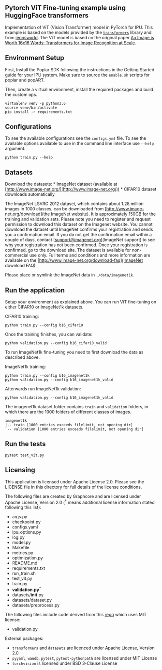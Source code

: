 Pytorch ViT Fine-tuning example using HuggingFace transformers
---

Implementation of ViT (Vision Transformer) model in PyTorch for IPU. This example is based on the models provided by the [`transformers`](https://github.com/huggingface/transformers) library and from [jeonsworld](https://github.com/jeonsworld/ViT-pytorch). The ViT model is based on the original paper [An Image is Worth 16x16 Words: Transformers for Image Recognition at Scale](https://arxiv.org/abs/2010.11929).

## Environment Setup

First, Install the Poplar SDK following the instructions in the Getting Started guide for your IPU system. Make sure to source the `enable.sh` scripts for poplar and popART.

Then, create a virtual environment, install the required packages and build the custom ops.

```console
virtualenv venv -p python3.6
source venv/bin/activate
pip install -r requirements.txt
```

## Configurations

To see the available configurations see the `configs.yml` file.
To see the available options available to use in the command line interface use `--help` argument.

```console
python train.py --help
```

## Datasets

Download the datasets:
    * ImageNet dataset (available at [http://www.image-net.org/](http://www.image-net.org/))
    * CIFAR10 dataset downloads automatically

The ImageNet LSVRC 2012 dataset, which contains about 1.28 million images in 1000 classes, can be downloaded from [http://www.image-net.org/download](the ImageNet website). It is approximately 150GB for the training and validation sets. Please note you need to register and request permission to download this dataset on the Imagenet website. You cannot download the dataset until ImageNet confirms your registration and sends you a confirmation email. If you do not get the confirmation email within a couple of days, contact [support@imagenet.org](ImageNet support) to see why your registration has not been confirmed. Once your registration is confirmed, go to the download site. The dataset is available for non-commercial use only. Full terms and conditions and more information are available on the [http://www.image-net.org/download-faq](ImageNet download FAQ)

Please place or symlink the ImageNet data in `./data/imagenet1k`.

## Run the application

Setup your environment as explained above. You can run ViT fine-tuning on either CIFAR10 or ImageNet1k datasets.

CIFAR10 training:
```console
python train.py --config b16_cifar10
```

Once the training finishes, you can validate:
```console
python validation.py --config b16_cifar10_valid
```

To run ImageNet1k fine-tuning you need to first download the data as described above.

ImageNet1k training:
```console
python train.py --config b16_imagenet1k
python validation.py --config b16_imagenet1k_valid
```

Afterwards run ImageNet1k validation:
```console
python validation.py --config b16_imagenet1k_valid
```

The imagenet1k dataset folder contains `train` and `validation` folders, in which there are the 1000 folders of different classes of images.
```console
imagenet1k
|-- train [1000 entries exceeds filelimit, not opening dir]
`-- validation [1000 entries exceeds filelimit, not opening dir]
```

## Run the tests

```console
pytest test_vit.py
```

## Licensing
This application is licensed under Apache License 2.0.
Please see the LICENSE file in this directory for full details of the license conditions.

The following files are created by Graphcore and are licensed under Apache License, Version 2.0  (<sup>*</sup> means additional license information stated following this list):
* args.py
* checkpoint.py
* configs.yaml
* ipu_options.py
* log.py
* model.py
* Makefile
* metrics.py
* optimization.py
* README.md
* requirements.txt
* run_train.sh
* test_vit.py
* train.py
* **validation.py**<sup>*</sup>
* datasets/__init__.py
* datasets/dataset.py
* datasets/preprocess.py

The following files include code derived from this [repo](https://github.com/jeonsworld/ViT-pytorch) which uses MIT license:
* validation.py

External packages:
- `transformers` and `datasets` are licenced under Apache License, Version 2.0
- `pyyaml`, `wandb`, `pytest`, `pytest-pythonpath` are licensed under MIT License
- `torchvision` is licensed under BSD 3-Clause License
